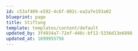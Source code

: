 ```yaml
---
id: c53af409-e592-4c6f-802c-ea2a7e193a02
blueprint: page
title: Stiftung
template: templates/content/default
updated_by: 3f4934a7-72ef-446c-bf12-5336d13e6898
updated_at: 1699955756
---
```

